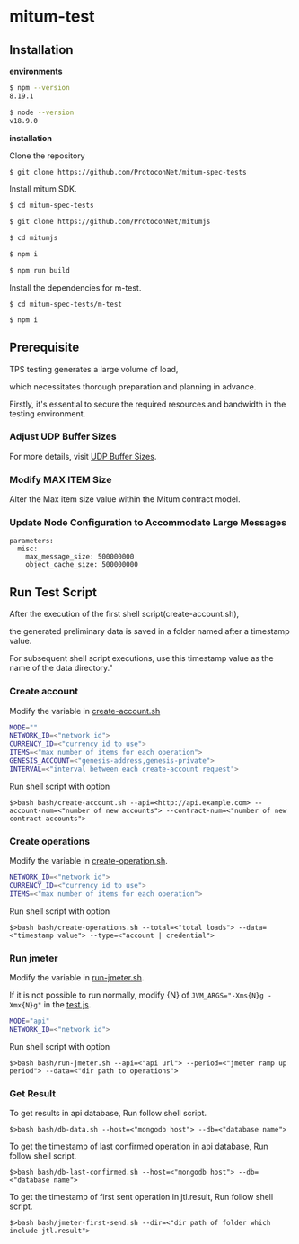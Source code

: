 # mitum-test

## Installation

__environments__

```sh
$ npm --version
8.19.1

$ node --version
v18.9.0
```

__installation__

Clone the repository

```sh
$ git clone https://github.com/ProtoconNet/mitum-spec-tests
```

Install mitum SDK.

```sh
$ cd mitum-spec-tests 

$ git clone https://github.com/ProtoconNet/mitumjs

$ cd mitumjs

$ npm i

$ npm run build
```

Install the dependencies for m-test.
```
$ cd mitum-spec-tests/m-test

$ npm i
```
## Prerequisite

TPS testing generates a large volume of load, 

which necessitates thorough preparation and planning in advance. 

Firstly, it's essential to secure the required resources and bandwidth in the testing environment.

### Adjust UDP Buffer Sizes

For more details, visit [UDP Buffer Sizes](https://github.com/quic-go/quic-go/wiki/UDP-Buffer-Sizes).


### Modify MAX ITEM Size

Alter the Max item size value within the Mitum contract model.

### Update Node Configuration to Accommodate Large Messages

```
parameters:
  misc:
    max_message_size: 500000000
    object_cache_size: 500000000
```

## Run Test Script

After the execution of the first shell script(create-account.sh), 

the generated preliminary data is saved in a folder named after a timestamp value.

For subsequent shell script executions, use this timestamp value as the name of the data directory."

### Create account

Modify the variable in [create-account.sh](bash/create-account.sh)

```sh
MODE=""
NETWORK_ID=<"network id">
CURRENCY_ID=<"currency id to use">
ITEMS=<"max number of items for each operation">
GENESIS_ACCOUNT=<"genesis-address,genesis-private">
INTERVAL=<"interval between each create-account request">
```
Run shell script with option

```
$>bash bash/create-account.sh --api=<http://api.example.com> --account-num=<"number of new accounts"> --contract-num=<"number of new contract accounts">
```

### Create operations

Modify the variable in [create-operation.sh](bash/create-operations.sh).

```sh
NETWORK_ID=<"network id">
CURRENCY_ID=<"currency id to use">
ITEMS=<"max number of items for each operation">
```

Run shell script with option

```
$>bash bash/create-operations.sh --total=<"total loads"> --data=<"timestamp value"> --type=<"account | credential">
```

### Run jmeter

Modify the variable in [run-jmeter.sh](bash/run-jmeter.sh).

If it is not possible to run normally, modify {N} of `JVM_ARGS="-Xms{N}g -Xmx{N}g"` in the [test.js](tools/test.js).

```sh
MODE="api"
NETWORK_ID=<"network id">
```
Run shell script with option

```
$>bash bash/run-jmeter.sh --api=<"api url"> --period=<"jmeter ramp up period"> --data=<"dir path to operations">
```

### Get Result

To get results in api database, Run follow shell script.

```
$>bash bash/db-data.sh --host=<"mongodb host"> --db=<"database name">
```

To get the timestamp of last confirmed operation in api database, Run follow shell script.

```
$>bash bash/db-last-confirmed.sh --host=<"mongodb host"> --db=<"database name">
```

To get the timestamp of first sent operation in jtl.result, Run follow shell script.

```
$>bash bash/jmeter-first-send.sh --dir=<"dir path of folder which include jtl.result">
```
